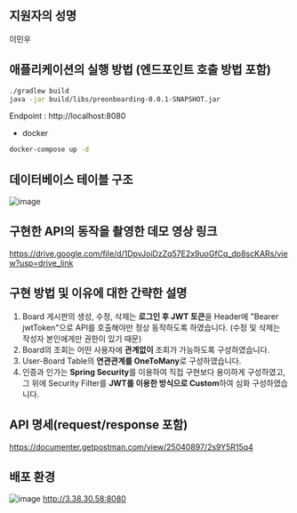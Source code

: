 ## 지원자의 성명
이민우

## 애플리케이션의 실행 방법 (엔드포인트 호출 방법 포함)
```bash
./gradlew build
java -jar build/libs/preonboarding-0.0.1-SNAPSHOT.jar 
```

Endpoint : http://localhost:8080

+ docker
```bash
docker-compose up -d
```

## 데이터베이스 테이블 구조
![image](https://github.com/Minoolian/wanted-pre-onboarding-backend/assets/44282342/ff38cc9c-bb80-4042-abfa-3f292eb0cb2b)

## 구현한 API의 동작을 촬영한 데모 영상 링크
https://drive.google.com/file/d/1DpvJoiDzZq57E2x9uoGfCq_dp8scKARs/view?usp=drive_link

## 구현 방법 및 이유에 대한 간략한 설명
1. Board 게시판의 생성, 수정, 삭제는 **로그인 후 JWT 토큰**을 Header에 "Bearer jwtToken"으로 API를 호출해야만 정상 동작하도록 하였습니다. (수정 및 삭제는 작성자 본인에게만 권한이 있기 때문)
2. Board의 조회는 어떤 사용자에 **관계없이** 조회가 가능하도록 구성하였습니다.
3. User-Board Table의 **연관관계를 OneToMany**로 구성하였습니다. 
4. 인증과 인가는 **Spring Security**를 이용하여 직접 구현보다 용이하게 구성하였고, 그 위에 Security Filter를 **JWT를 이용한 방식으로 Custom**하여 심화 구성하였습니다.

## API 명세(request/response 포함)
https://documenter.getpostman.com/view/25040897/2s9Y5R15q4

## 배포 환경
![image](https://github.com/Minoolian/wanted-pre-onboarding-backend/assets/44282342/82a97a4b-49ba-4f25-a395-20b0080becf5)
http://3.38.30.58:8080
